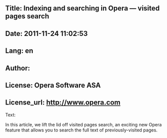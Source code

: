 Title: Indexing and searching in Opera — visited pages search
----
Date: 2011-11-24 11:02:53
----
Lang: en
----
Author: 
----
License: Opera Software ASA
----
License_url: http://www.opera.com
----
Text:

<p>
In this article, we lift the lid off visited pages search, an exciting new Opera feature that allows you to search the full text of previously-visited pages.
</p>

